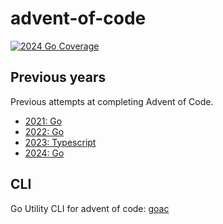 # advent-of-code

[![2024 Go Coverage](https://github.com/ryeguard/advent-of-code/wiki/2024/coverage.svg)](https://raw.githack.com/wiki/ryeguard/advent-of-code/coverage.html)

## Previous years

Previous attempts at completing Advent of Code.

- [2021: Go](https://github.com/ryeguard/aoc21)
- [2022: Go](https://github.com/julian59189/AdventOfCode/tree/main/2022/simon)
- [2023: Typescript](https://github.com/julian59189/AdventOfCode2023/tree/main/simon)
- [2024: Go](./2024/README.md)

## CLI

Go Utility CLI for advent of code: [goac](./goac/README.md)
